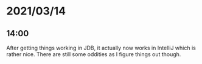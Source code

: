 # 2021/03/14

## 14:00

After getting things working in JDB, it actually now works in IntelliJ which
is rather nice. There are still some oddities as I figure things out though.